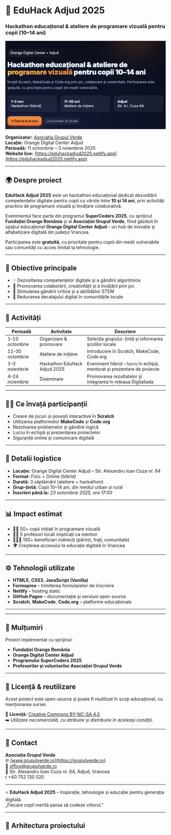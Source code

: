# 🧠 EduHack Adjud 2025  
### Hackathon educațional & ateliere de programare vizuală pentru copii (10–14 ani)

![EduHack Adjud 2025 Banner](https://raw.githubusercontent.com/TheTechology/EduHackAdjud2025/refs/heads/main/EduHackAdjud2025.png)

**Organizator:** [Asociația Grupul Verde](https://grupulverde.ro)  
**Locație:** Orange Digital Center Adjud  
**Perioadă:** 11 octombrie – 3 noiembrie 2025  
**Website live:** [https://eduhackadjud2025.netlify.app](https://eduhackadjud2025.netlify.app)

---

## 🌍 Despre proiect

**EduHack Adjud 2025** este un hackathon educațional dedicat dezvoltării competențelor digitale pentru copii cu vârste între **10 și 14 ani**, prin activități practice de programare vizuală și învățare colaborativă.  

Evenimentul face parte din programul **SuperCoders 2025**, cu sprijinul **Fundației Orange România** și al **Asociației Grupul Verde**, fiind găzduit în spațiul educațional **Orange Digital Center Adjud** – un hub de inovație și alfabetizare digitală din județul Vrancea.

Participarea este **gratuită**, cu prioritate pentru copiii din medii vulnerabile sau comunități cu acces limitat la tehnologie.

---

## 🎯 Obiective principale

- 💡 Dezvoltarea competențelor digitale și a gândirii algoritmice  
- 🧩 Promovarea colaborării, creativității și a învățării prin joc  
- 🧠 Stimularea gândirii critice și a abilităților STEM  
- 🤝 Reducerea decalajului digital în comunitățile locale  

---

## 🧭 Activități

| Perioadă | Activitate | Descriere |
|-----------|-------------|-----------|
| 1–10 octombrie | Organizare & promovare | Selecția grupului-țintă și informarea școlilor locale |
| 11–30 octombrie | Ateliere de inițiere | Introducere în Scratch, MakeCode, Code.org |
| 1–3 noiembrie | Hackathon EduHack Adjud 2025 | Eveniment hibrid – lucru în echipă, mentorat și prezentare de proiecte |
| 4–24 noiembrie | Diseminare | Promovarea rezultatelor și integrarea în rețeaua Digitaliada |

---

## 🧑‍💻 Ce învață participanții

- Creare de jocuri și povești interactive în **Scratch**  
- Utilizarea platformelor **MakeCode** și **Code.org**  
- Rezolvarea problemelor și gândire logică  
- Lucru în echipă și prezentarea proiectelor  
- Siguranță online și comunicare digitală  

---

## 🏫 Detalii logistice

- **Locație:** Orange Digital Center Adjud – Str. Alexandru Ioan Cuza nr. 64  
- **Format:** Fizic + Online (hibrid)  
- **Durată:** 3 săptămâni (ateliere + hackathon)  
- **Grup-țintă:** Copii 10–14 ani, din mediul urban și rural  
- **Înscrieri până la:** *23 octombrie 2025, ora 17:00*

---

## 📊 Impact estimat

- 👩‍💻 50+ copii inițiați în programare vizuală  
- 👨‍🏫 5 profesori locali implicați ca mentori  
- 👨‍👩‍👧 100+ beneficiari indirecți (părinți, frați, comunitate)  
- 🌍 Creșterea accesului la educație digitală în Vrancea  

---

## ⚙️ Tehnologii utilizate

- **HTML5**, **CSS3**, **JavaScript (Vanilla)**  
- **Formspree** – trimiterea formularelor de înscriere  
- **Netlify** – hosting static  
- **GitHub Pages** – documentație și versiuni open source  
- **Scratch**, **MakeCode**, **Code.org** – platforme educaționale  

---


---

## 🧡 Mulțumiri

Proiect implementat cu sprijinul:  
- **Fundației Orange România**  
- **Orange Digital Center Adjud**  
- **Programului SuperCoders 2025**  
- **Profesorilor și voluntarilor Asociației Grupul Verde**

---

## 📜 Licență & reutilizare

Acest proiect este open-source și poate fi reutilizat în scop educațional, cu menționarea sursei.  

📄 **Licență:** [Creative Commons BY-NC-SA 4.0](https://creativecommons.org/licenses/by-nc-sa/4.0/)  
➡️ *Utilizare necomercială, cu atribuire și distribuire în aceleași condiții.*

---

## 📧 Contact

**Asociația Grupul Verde**  
🌐 [www.grupulverde.ro](https://grupulverde.ro)  
📩 [office@grupulverde.ro](mailto:office@grupulverde.ro)  
📍 Str. Alexandru Ioan Cuza nr. 64, Adjud, Vrancea  
📞 +40 752 130 020  

---

⭐ **EduHack Adjud 2025** – Inspirație, tehnologie și educație pentru generația digitală.  
„Fiecare copil merită șansa să codeze viitorul.”

---


## 🧩 Arhitectura proiectului

